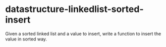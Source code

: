 # datastructure-linkedlist-sorted-insert
Given a sorted linked list and a value to insert, write a function to insert the value in sorted way.
